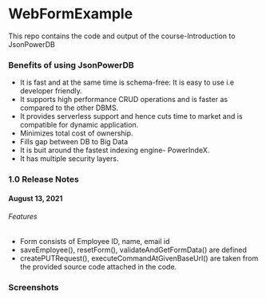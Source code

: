 # WebFormExample
This repo contains the code and output of the course-Introduction to JsonPowerDB

### Benefits of using JsonPowerDB
* It is fast and at the same time is schema-free: It is easy to use i.e developer friendly.
* It supports high performance CRUD operations and is faster as compared to the other DBMS.
* It provides serverless support and hence cuts time to market and is compatible for dynamic application. 
* Minimizes total cost of ownership.
* Fills gap between DB to Big Data
* It is buit around the fastest indexing engine- PowerIndeX.
* It has multiple security layers.

### 1.0 Release Notes

#### August 13, 2021
###### Features
* Form consists of Employee ID, name, email id
* saveEmployee(), resetForm(), validateAndGetFormData() are defined
* createPUTRequest(), executeCommandAtGivenBaseUrl() are taken from the provided source code attached in the code.

### Screenshots

